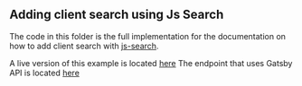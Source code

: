 ## Adding client search using Js Search

The code in this folder is the full implementation for the documentation on how to add client search with [js-search](https://github.com/bvaughn/js-search).

A live version of this example is located [here](https://pedantic-clarke-873963.netlify.com/)
The endpoint that uses Gatsby API is located [here](https://pedantic-clarke-873963.netlify.com/search)